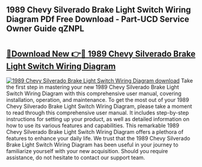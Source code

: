 ## 1989 Chevy Silverado Brake Light Switch Wiring Diagram PDf Free Download - Part-UCD Service Owner Guide qZNPL

# <h2><a href="http://dfp5nx.blite.top/?on=1989+Chevy+Silverado+Brake+Light+Switch+Wiring+Diagram">🔗Download New 👉🔴 1989 Chevy Silverado Brake Light Switch Wiring Diagram</a></h2>

[![1989 Chevy Silverado Brake Light Switch Wiring Diagram download](https://i.imgur.com/lujVjoI.png)](http://dfp5nx.blite.top/?on=1989+Chevy+Silverado+Brake+Light+Switch+Wiring+Diagram)
Take the first step in mastering your new 1989 Chevy Silverado Brake Light Switch Wiring Diagram with this comprehensive user manual, covering installation, operation, and maintenance. To get the most out of your 1989 Chevy Silverado Brake Light Switch Wiring Diagram, please take a moment to read through this comprehensive user manual. It includes step-by-step instructions for setting up your product, as well as detailed information on how to use its various features and capabilities. This remarkable 1989 Chevy Silverado Brake Light Switch Wiring Diagram offers a plethora of features to enhance your daily life. We trust that the 1989 Chevy Silverado Brake Light Switch Wiring Diagram has been useful in your journey to familiarize yourself with your new acquisition. Should you require assistance, do not hesitate to contact our support team.
